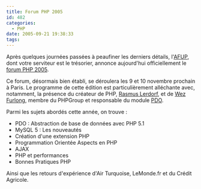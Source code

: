 ```yaml
---
title: Forum PHP 2005
id: 482
categories:
  - PHP
date: 2005-09-21 19:38:33
tags:
---
```


Après quelques journées passées à peaufiner les derniers détails, l'[AFUP](http://www.afup.org/), dont votre serviteur est le trésorier, annonce aujourd'hui officiellement le [forum PHP 2005](http://www.afup.org/forumphp/).

Ce forum, désormais bien établi, se déroulera les 9 et 10 novembre prochain à Paris. Le programme de cette édition est particulièrement alléchante avec, notamment, la présence du créateur de PHP, [Rasmus Lerdorf](http://lerdorf.com/), et de [Wez Furlong](http://netevil.org/), membre du PHPGroup et responsable du module [PDO](http://www.php.net/pdo).

Parmi les sujets abordés cette année, on trouve&nbsp;:

*   PDO&nbsp;: Abstraction de base de données avec PHP 5.1
*   MySQL 5&nbsp;: Les nouveautés
*   Création d'une extension PHP
*   Programmation Orientée Aspects en PHP
*   AJAX
*   PHP et performances
*   Bonnes Pratiques PHP 

Ainsi que les retours d'expérience d'Air Turquoise, LeMonde.fr et du Crédit Agricole.